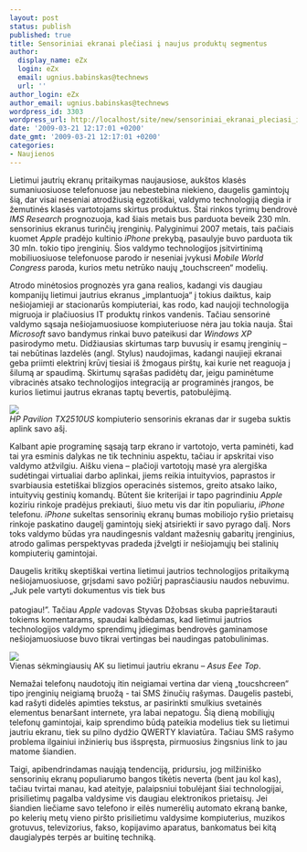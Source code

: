 ```yaml
---
layout: post
status: publish
published: true
title: Sensoriniai ekranai plečiasi į naujus produktų segmentus
author:
  display_name: eZx
  login: eZx
  email: ugnius.babinskas@technews
  url: ''
author_login: eZx
author_email: ugnius.babinskas@technews
wordpress_id: 3303
wordpress_url: http://localhost/site/new/sensoriniai_ekranai_pleciasi_i_naujus_produktu_segmentus/
date: '2009-03-21 12:17:01 +0200'
date_gmt: '2009-03-21 12:17:01 +0200'
categories:
- Naujienos
---
```

<p>Lietimui jautrių ekranų pritaikymas naujausiose, aukštos klasės sumaniuosiuose telefonuose jau nebestebina niekieno, daugelis gamintojų šią, dar visai neseniai atrodžiusią egzotiškai, valdymo technologiją diegia ir žemutinės klasės vartotojams skirtus produktus. Štai rinkos tyrimų bendrovė <i>IMS Research</i> prognozuoja, kad šiais metais bus parduota beveik 230 mln. sensorinius ekranus turinčių įrenginių. Palyginimui 2007 metais, tais pačiais kuomet <i>Apple</i> pradėjo kultinio <i>iPhone</i> prekybą, pasaulyje buvo parduota tik 30 mln. tokio tipo įrenginių. Šios valdymo technologijos įsitvirtinimą mobiliuosiuose telefonuose parodo ir neseniai įvykusi <i>Mobile World Congress</i> paroda, kurios metu netrūko naujų „touchscreen“ modelių.</p>
<p>Atrodo minėtosios prognozės yra gana realios, kadangi vis daugiau kompanijų lietimui jautrius ekranus „implantuoja“ į tokius daiktus, kaip nešiojamieji ar stacionarūs kompiuteriai, kas rodo, kad naujoji technologija migruoja ir plačiuosius IT produktų rinkos vandenis. Tačiau sensorinė valdymo sąsaja nešiojamuosiuose kompiuteriuose nėra jau tokia nauja. Štai <i>Microsoft</i> savo bandymus rinkai buvo pateikusi dar <i>Windows XP</i> pasirodymo metu. Didžiausias skirtumas tarp buvusių ir esamų įrenginių – tai nebūtinas lazdelės (angl. Stylus) naudojimas, kadangi naujieji ekranai geba priimti elektrinį krūvį tiesiai iš žmogaus pirštų, kai kurie net reaguoja į šilumą ar spaudimą. Skirtumų sąrašas padidėtų dar, jeigu paminėtume vibracinės atsako technologijos integraciją ar programinės įrangos, be kurios lietimui jautrus ekranas taptų bevertis, patobulėjimą. </p>
<p><img src=" http://ezx.technews.lt/images/Products/HP_Pavilion_TX2510US.jpg" /><br /><span class="saltinis"><i>HP Pavilion TX2510US</i> kompiuterio sensorinis ekranas dar ir sugeba suktis aplink savo ašį.</span></p>
<p>Kalbant apie programinę sąsają tarp ekrano ir vartotojo, verta paminėti, kad tai yra esminis dalykas ne tik techniniu aspektu, tačiau ir apskritai viso valdymo atžvilgiu. Aišku viena – plačioji vartotojų masė yra alergiška sudėtingai virtualiai darbo aplinkai, jiems reikia intuityvios, paprastos ir svarbiausia estetiškai blizgios operacinės sistemos, greito atsako laiko, intuityvių gestinių komandų. Būtent šie kriterijai ir tapo pagrindiniu <i>Apple</i> koziriu rinkoje pradėjus prekiauti, šiuo metu vis dar itin populiariu, <i>iPhone</i> telefonu. <i>iPhone</i> sukeltas sensorinių ekranų bumas mobiliojo ryšio prietaisų rinkoje paskatino daugelį gamintojų siekį atsiriekti ir savo pyrago dalį. Nors toks valdymo būdas yra naudingesnis valdant mažesnių gabaritų įrenginius, atrodo galimas perspektyvas pradeda įžvelgti ir nešiojamųjų bei stalinių kompiuterių gamintojai.</p>
<p>Daugelis kritikų skeptiškai vertina lietimui jautrios technologijos pritaikymą nešiojamuosiuose, grįsdami savo požiūrį paprasčiausiu naudos nebuvimu. „Juk pele vartyti dokumentus vis tiek bus<br />
<br />patogiau!”. Tačiau <i>Apple</i> vadovas Styvas Džobsas skuba paprieštarauti tokiems komentarams, spaudai kalbėdamas, kad lietimui jautrios technologijos valdymo sprendimų įdiegimas bendrovės gaminamose nešiojamuosiuose buvo tikrai vertingas bei naudingas patobulinimas. </p>
<p><img src=" http://ezx.technews.lt/images/Products/EeeTop.jpg" /><br /><span class="saltinis"> Vienas sėkmingiausių AK su lietimui jautriu ekranu – <i>Asus Eee Top</i>.</span></p>
<p>Nemažai telefonų naudotojų itin neigiamai vertina dar vieną „toucshcreen“ tipo įrenginių neigiamą bruožą - tai SMS žinučių rašymas. Daugelis pastebi, kad rašyti didelės apimties tekstus, ar pasirinkti smulkius svetainės elementus benaršant internete, yra labai nepatogu. Šią dieną mobiliųjų telefonų gamintojai, kaip sprendimo būdą pateikia modelius tiek su lietimui jautriu ekranu, tiek su pilno dydžio QWERTY klaviatūra. Tačiau SMS rašymo problema ilgainiui inžinierių bus išspręsta, pirmuosius žingsnius link to jau matome šiandien. </p>
<p>Taigi, apibendrindamas naująją tendenciją, pridursiu, jog milžiniško sensorinių ekranų populiarumo bangos tikėtis neverta (bent jau kol kas), tačiau tvirtai manau, kad ateityje, palaipsniui tobulėjant šiai technologijai, prisilietimų pagalba valdysime vis daugiau elektronikos prietaisų. Jei šiandien liečiame savo telefono ir eilės numerėlių automato ekraną banke, po kelerių metų vieno piršto prisilietimu valdysime kompiuterius, muzikos grotuvus, televizorius, fakso, kopijavimo aparatus, bankomatus bei kitą daugialypės terpės ar buitinę techniką. </p>
